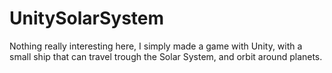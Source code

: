 # UnitySolarSystem

Nothing really interesting here, I simply made a game with Unity, with a small ship that can travel trough the Solar System, and orbit around planets.
